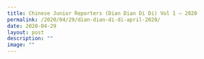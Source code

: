```yaml
---
title: Chinese Junior Reporters (Dian Dian Di Di) Vol 1 – 2020
permalink: /2020/04/29/dian-dian-di-di-april-2020/
date: 2020-04-29
layout: post
description: ""
image: ""
---
```


